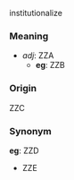 institutionalize
### Meaning
+ _adj_: ZZA
    + __eg__: ZZB

### Origin

ZZC

### Synonym

__eg__: ZZD

+ ZZE


